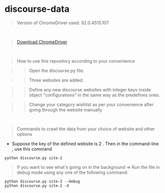 # discourse-data

> Version of ChromeDriver used: 92.0.4515.107

<br>

>[Download ChromeDriver](https://chromedriver.chromium.org/downloads) 

<br>

> How to use this repository according to your convenience

>> Open the discourse.py file.

>> Three websites are added.

>> Define any new discourse websites with integer keys inside object "configurations" in the same way as the predefines ones.

>> Change your category wishlist as per your convenience after going through the website manually

<br>

> Commands to crawl the data from your choice of website and other options

- Suppose the key of the defined website is 2 . Then in the command-line , use this command
```
python discourse.py site-2
```

> If you want to see what's going on in the background => Run the file in debug mode using any one of the following command:
```
python discourse.py site-2 --debug
python discourse.py site-2 -d
```